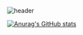 ![header](https://capsule-render.vercel.app/api?type=soft&color=auto&height=150&section=header&text=Kyung%20Hoon&fontSize=90)

[![Anurag's GitHub stats](https://github-readme-stats.vercel.app/api?username=rfpugad)](https://github.com/rfpugad/github-readme-stats)
